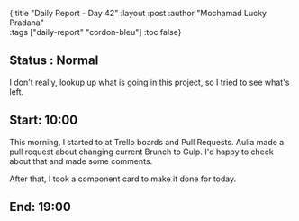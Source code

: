 {:title "Daily Report - Day 42"
 :layout :post
 :author "Mochamad Lucky Pradana"   
 :tags  ["daily-report" "cordon-bleu"]
 :toc false}

## **Status : Normal**
I don't really, lookup up what is going in this project, so I tried to see what's left.

## **Start: 10:00**
This morning, I started to at Trello boards and Pull Requests.
Aulia made a pull request about changing current Brunch to Gulp.
I'd happy to check about that and made some comments.

After that, I took a component card to make it done for today. 

## **End: 19:00**
